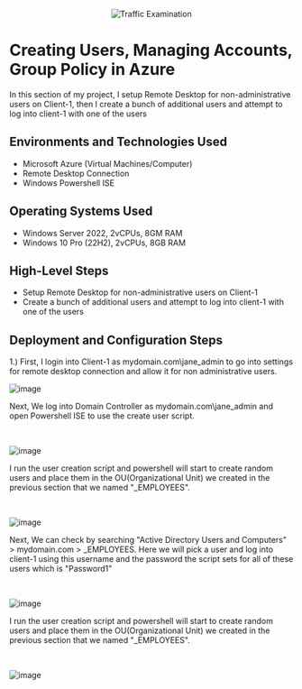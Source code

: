 <p align="center">
<img src="https://i.imgur.com/Ua7udoS.png" alt="Traffic Examination"/>
</p>

<h1>Creating Users, Managing Accounts, Group Policy in Azure</h1>

In this section of my project, I setup Remote Desktop for non-administrative users on Client-1, then I create a bunch of additional users and attempt to log into client-1 with one of the users
 <br />


<h2>Environments and Technologies Used</h2>

- Microsoft Azure (Virtual Machines/Computer)
- Remote Desktop Connection
- Windows Powershell ISE

<h2>Operating Systems Used </h2>

- Windows Server 2022, 2vCPUs, 8GM RAM
- Windows 10 Pro (22H2), 2vCPUs, 8GB RAM

<h2>High-Level Steps</h2>

- Setup Remote Desktop for non-administrative users on Client-1
- Create a bunch of additional users and attempt to log into client-1 with one of the users


<h2>Deployment and Configuration Steps</h2>


 1.) First, I login into Client-1 as mydomain.com\jane_admin to go into settings for remote desktop connection and allow it for non administrative users.
 
![image](https://github.com/user-attachments/assets/9d0ebb20-899f-475a-bdf8-dc4c5009c7f8)


<p>
Next, We log into Domain Controller as mydomain.com\jane_admin and open Powershell ISE to use the create user script.
</p>
<br />


![image](https://github.com/user-attachments/assets/1b8d8882-fc97-4095-a483-af7d6d988e39)

<p>
I run the user creation script and powershell will start to create random users and place them in the OU(Organizational Unit) we created in the previous section that we named "_EMPLOYEES".
</p>
<br />

![image](https://github.com/user-attachments/assets/4af66bd1-b77e-44d3-964c-51b6ccead66d)

<p>
Next, We can check by searching "Active Directory Users and Computers" > mydomain.com > _EMPLOYEES. Here we will pick a user and log into client-1 using this username and the password the script sets for all of these users which is "Password1"
</p>
<br />

![image](https://github.com/user-attachments/assets/fd48a52e-0cb0-4b82-9029-c1de1ed007bb)

<p>
I run the user creation script and powershell will start to create random users and place them in the OU(Organizational Unit) we created in the previous section that we named "_EMPLOYEES".
</p>
<br />

![image](https://github.com/user-attachments/assets/8fd1a8d9-9286-407b-a675-d71d40401571)

